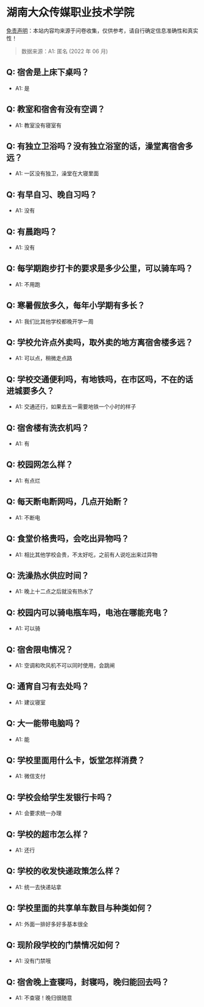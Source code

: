 # 湖南大众传媒职业技术学院

[免责声明](https://colleges.chat/#_3)：本站内容均来源于问卷收集，仅供参考，请自行确定信息准确性和真实性！

> 数据来源：A1: 匿名 (2022 年 06 月)

## Q: 宿舍是上床下桌吗？

- A1: 是

## Q: 教室和宿舍有没有空调？

- A1: 教室没有寝室有

## Q: 有独立卫浴吗？没有独立浴室的话，澡堂离宿舍多远？

- A1: 一区没有独卫，澡堂在大寝里面

## Q: 有早自习、晚自习吗？

- A1: 没有

## Q: 有晨跑吗？

- A1: 没有

## Q: 每学期跑步打卡的要求是多少公里，可以骑车吗？

- A1: 不用跑

## Q: 寒暑假放多久，每年小学期有多长？

- A1: 我们比其他学校都晚开学一周

## Q: 学校允许点外卖吗，取外卖的地方离宿舍楼多远？

- A1: 可以点，稍微走点路

## Q: 学校交通便利吗，有地铁吗，在市区吗，不在的话进城要多久？

- A1: 交通还行，如果去五一需要地铁一个小时的样子

## Q: 宿舍楼有洗衣机吗？

- A1: 有

## Q: 校园网怎么样？

- A1: 有点烂

## Q: 每天断电断网吗，几点开始断？

- A1: 不断电

## Q: 食堂价格贵吗，会吃出异物吗？

- A1: 相比其他学校会贵，不太好吃，之前有人说吃出来过异物

## Q: 洗澡热水供应时间？

- A1: 晚上十二点之后就没有热水了

## Q: 校园内可以骑电瓶车吗，电池在哪能充电？

- A1: 可以骑

## Q: 宿舍限电情况？

- A1: 空调和吹风机不可以同时使用，会跳闸

## Q: 通宵自习有去处吗？

- A1: 建议寝室

## Q: 大一能带电脑吗？

- A1: 能

## Q: 学校里面用什么卡，饭堂怎样消费？

- A1: 微信支付

## Q: 学校会给学生发银行卡吗？

- A1: 会要求统一办理

## Q: 学校的超市怎么样？

- A1: 还行

## Q: 学校的收发快递政策怎么样？

- A1: 统一去快递站拿

## Q: 学校里面的共享单车数目与种类如何？

- A1: 外面一排好多好多基本很全

## Q: 现阶段学校的门禁情况如何？

- A1: 没有门禁哦

## Q: 宿舍晚上查寝吗，封寝吗，晚归能回去吗？

- A1: 不查寝！晚归很随意

